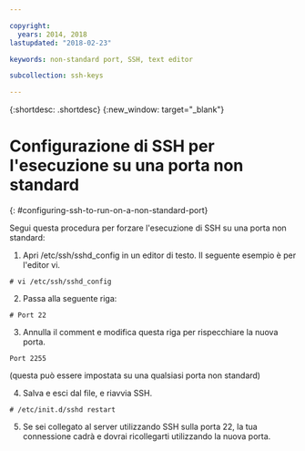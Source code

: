 ```yaml
---

copyright:
  years: 2014, 2018
lastupdated: "2018-02-23"

keywords: non-standard port, SSH, text editor

subcollection: ssh-keys

---
```


{:shortdesc: .shortdesc}
{:new_window: target="_blank"}

# Configurazione di SSH per l'esecuzione su una porta non standard
{: #configuring-ssh-to-run-on-a-non-standard-port}

Segui questa procedura per forzare l'esecuzione di SSH su una porta non standard:

1. Apri /etc/ssh/sshd_config in un editor di testo. Il seguente esempio è per l'editor vi.
```
# vi /etc/ssh/sshd_config
```

2. Passa alla seguente riga:
```
# Port 22
```

3. Annulla il comment e modifica questa riga per rispecchiare la nuova porta.
```
Port 2255
```
(questa può essere impostata su una qualsiasi porta non standard)

4. Salva e esci dal file, e riavvia SSH.
```
# /etc/init.d/sshd restart
```

5. Se sei collegato al server utilizzando SSH sulla porta 22, la tua connessione cadrà e dovrai ricollegarti utilizzando la nuova porta.

